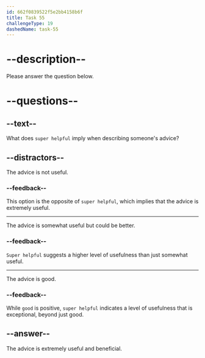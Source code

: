 ```yaml
---
id: 662f0839522f5e2bb4158b6f
title: Task 55
challengeType: 19
dashedName: task-55
---
```


# --description--

Please answer the question below.

# --questions--

## --text--

What does `super helpful` imply when describing someone's advice?

## --distractors--

The advice is not useful.

### --feedback--

This option is the opposite of `super helpful`, which implies that the advice is extremely useful.

---

The advice is somewhat useful but could be better.

### --feedback--

`Super helpful` suggests a higher level of usefulness than just somewhat useful.

---

The advice is good.

### --feedback--

While `good` is positive, `super helpful` indicates a level of usefulness that is exceptional, beyond just good.

## --answer--

The advice is extremely useful and beneficial.


